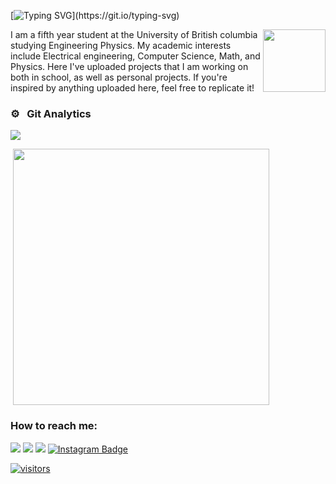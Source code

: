 
[![Typing SVG](https://readme-typing-svg.herokuapp.com?vCenter=true&width=500&lines=Hello,+my+name+is+Itai;)](https://git.io/typing-svg)

<img src="https://user-images.githubusercontent.com/90986809/188566001-cabc114a-d1f0-4f8d-abb3-66b1a77b1dd4.gif" width="100" height="100" align="right" >
I am a fifth year student at the University of British columbia studying Engineering Physics. My academic interests include Electrical engineering, Computer Science, Math, and Physics. Here I've uploaded projects that I am working on both in school, as well as personal projects. If you're inspired by anything uploaded here, feel free to replicate it!


### ⚙️ &nbsp; Git Analytics
 
<p><img align="center" src="https://github-readme-stats.vercel.app/api?username=itaiboss&theme=dark&show_icons=true" /></p>
<p>&nbsp;<img align="center" src="https://github-readme-stats.vercel.app/api/top-langs/?username=itaiboss&theme=dark&layout=compact" width="410" /></p>

### How to reach me: 
<p align="Left">
<a href="https://www.linkedin.com/in/ItaiBoss/"><img src="https://img.shields.io/badge/-LinkedIn%20-0077B5?style=for-the-badge&logo=Linkedin&logoColor=white"/></a>
<a href="mailto:itai.s.boss@gmail.com"><img src="https://img.shields.io/badge/-Email-D14836?style=for-the-badge&logo=Gmail&logoColor=white"/></a>
<a href="https://twitter.com/ItaiBoss"><img src="https://img.shields.io/badge/-Twitter-1DA1F2?style=for-the-badge&logo=twitter&logoColor=white"/></a>
<a href="https://www.instagram.com/itaiboss/"><img src="https://img.shields.io/badge/Instagram-22242d?logo=instagram&logoColor=white&style=for-the-badge" alt="Instagram Badge">
</p>

![visitors](https://visitor-badge.laobi.icu/badge?page_id=ItaiBoss.About-Me)
